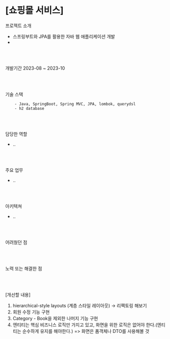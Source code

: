 # [쇼핑몰 서비스]

프로젝트 소개
- 스프링부트와 JPA를 활용한 자바 웹 애플리케이션 개발
- 

<br>
<br>


개발기간 2023-08 ~ 2023-10


<br>
<br>


기술 스택
```
    - Java, SpringBoot, Spring MVC, JPA, lombok, querydsl
    - h2 database
```

<br>
<br>


담당한 역할
- ..


<br>
<br>


주요 업무
- ..

<br>
<br>


아키텍쳐
- ..
   
<br>
<br>


어려웠던 점


<br>
<br>


노력 또는 해결한 점


<br>
<br>


[개선할 내용]
1. hierarchical-style layouts (계층 스타일 레이아웃) → 리팩토링 해보기
2. 회원 수정 기능 구현
3. Category - Book을 제외한 나머지 기능 구현
4. 엔티티는 핵심 비즈니스 로직만 가지고 있고, 화면을 위한 로직은 없어야 한다.(엔티티는 순수하게 유지를 해야한다.) => 화면은 폼객체나 DTO를 사용해볼 것
